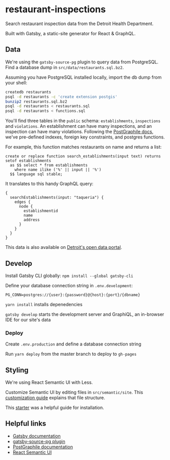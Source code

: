 # restaurant-inspections

Search restaurant inspection data from the Detroit Health Department.

Built with Gatsby, a static-site generator for React & GraphQL.

## Data

We're using the `gatsby-source-pg` plugin to query data from PostgreSQL. Find a database dump in `src/data/restaurants.sql.bz2`.

Assuming you have PostgreSQL installed locally, import the db dump from your shell:

```bash
createdb restaurants
psql -d restaurants -c 'create extension postgis'
bunzip2 restaurants.sql.bz2
psql -d restaurants < restaurants.sql
psql -d restaurants < functions.sql
```

You'll find three tables in the `public` schema: `establishments`, `inspections` and `violations`. An establishment can have many inspections, and an inspection can have many violations. Following the [PostGraphile docs](https://www.graphile.org/postgraphile/introduction/), we've pre-defined indexes, foreign key constraints, and postgres functions.

For example, this function matches restaurants on name and returns a list:

```psql
create or replace function search_establishments(input text) returns setof establishments 
  as $$ select * from establishments
    where name ilike ('%' || input || '%')
  $$ language sql stable;
```

It translates to this handy GraphQL query:

```gql
{
  searchEstablishments(input: "taqueria") {
    edges {
      node {
        establishmentid
        name
        address
      }
    }
  }
}
```

This data is also available on [Detroit's open data portal](https://data.detroitmi.gov/browse?q=restaurants).

## Develop

Install Gatsby CLI globally: `npm install --global gatsby-cli`

Define your database connection string in `.env.development`:

```
PG_CONN=postgres://{user}:{password}@{host}:{port}/{dbname}
```

`yarn install` installs depenedencies

`gatsby develop` starts the development server and GraphiQL, an in-browser IDE for our site's data

### Deploy

Create `.env.production` and define a database connection string

Run `yarn deploy` from the master branch to deploy to `gh-pages`

## Styling

We're using React Semantic UI with Less.

Customize Semantic UI by editing files in `src/semantic/site`. This [customization guide](http://learnsemantic.com/developing/customizing.html) explains that file structure.

This [starter](https://github.com/pretzelhands/gatsby-starter-semantic-ui) was a helpful guide for installation.

## Helpful links

- [Gatsby documentation](https://www.gatsbyjs.org/)
- [gatsby-source-pg plugin](https://www.gatsbyjs.org/packages/gatsby-source-pg/)
- [PostGraphile documentation](https://www.graphile.org/postgraphile/)
- [React Semantic UI](https://react.semantic-ui.com/)
